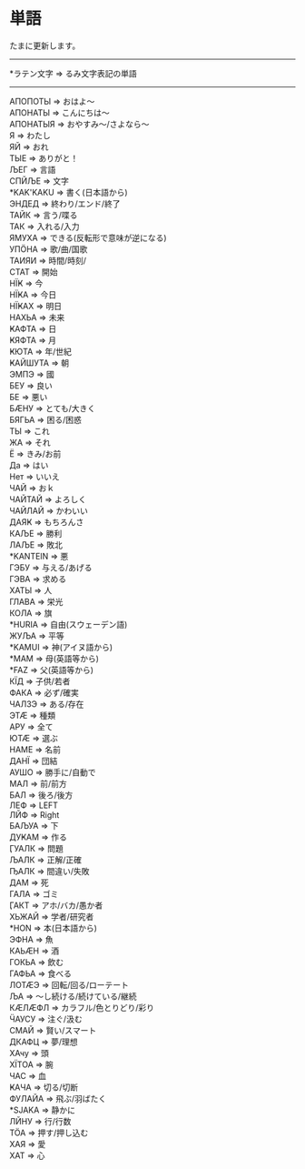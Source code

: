 # 単語
たまに更新します。
___
*ラテン文字 => るみ文字表記の単語
___
АПОПОТЫ => おはよ～<BR>
АПОНАТЫ => こんにちは～<BR>
АПОНАТЫЯ => おやすみ～/さよなら～<BR>
Я => わたし<BR>
ЯЙ => おれ<BR>
ТЫЕ => ありがと！<BR>
ЉЕГ => 言語<BR>
СПЙЉЕ => 文字<BR>
*KAK'KAKU => 書く(日本語から)<BR>
ЭНДЕД => 終わり/エンド/終了<BR>
ТАЙК => 言う/喋る<BR>
ТАК => 入れる/入力<BR>
ЯМУХА => できる(反転形で意味が逆になる)<BR>
УПӦНА => 歌/曲/国歌<BR>
ТАИЯИ => 時間/時刻/<BR>
СТАТ => 開始<BR>
НЇҜ => 今<BR>
НЇҜА => 今日<BR>
НЇҜАХ => 明日<BR>
НАХЬА => 未来<BR>
ҜАФТА => 日<BR>
ҜЯФТА => 月<BR>
ҜЮТА => 年/世紀<BR>
ҜАЙШУТА => 朝<BR>
ЭМПЭ => 國<BR>
БЕУ => 良い<BR>
БЕ => 悪い<BR>
БӔНУ => とても/大きく<BR>
БЯГЬА => 困る/困惑<BR>
ТЫ => これ<BR>
ЖА => それ<BR>
Ё => きみ/お前<BR>
Да => はい<BR>
Нет => いいえ<BR>
ЧАЙ => おｋ<BR>
ЧАЙТАЙ => よろしく<BR>
ЧАЙЛАЙ => かわいい<BR>
ДАЯҜ => もちろんさ<BR>
КАЉЕ => 勝利<BR>
ЛАЉЕ => 敗北<BR>
*KANTEIN => 悪<BR>
ГЭБУ => 与える/あげる<BR>
ГЭВА => 求める<BR>
ХАТЫ => 人<BR>
ГЛАВА => 栄光<BR>
КОЛА => 旗<BR>
*HURIA => 自由(スウェーデン語)<BR>
ЖУЉА => 平等<BR>
*KAMUI => 神(アイヌ語から)<BR>
*MAM => 母(英語等から)<BR>
*FAZ => 父(英語等から)<BR>
КЇД => 子供/若者<BR>
ФАКА => 必ず/確実<BR>
ЧАЛЗЭ => ある/存在<BR>
ЭТӔ => 種類<BR>
АРУ => 全て<BR>
ЮТӔ => 選ぶ<BR>
НАМЕ => 名前<BR>
ДАНЇ => 団結<BR>
АУШО => 勝手に/自動で<BR>
МАЛ => 前/前方<BR>
БАЛ => 後ろ/後方<BR>
ЛЕФ => LEFT<BR>
ЛЙФ => Right<BR>
БАЉУА => 下<BR>
ДУҜАМ => 作る<BR>
ӶУАЛК => 問題<BR>
ЉАЛК => 正解/正確<BR>
ҦАЛК => 間違い/失敗<BR>
ДАМ => 死<BR>
ГАЛА => ゴミ<BR>
ӶАКТ => アホ/バカ/愚か者<BR>
ХЬЖАЙ => 学者/研究者<BR>
*HON => 本(日本語から)<BR>
ЭФНА => 魚<BR>
КАЬӔН => 酒<BR>
ГОКЬА => 飲む<BR>
ГАФЬА => 食べる<BR>
ЛОТӔЭ => 回転/回る/ローテート<BR>
ЉА => ～し続ける/続けている/継続<BR>
КӔЛӔФЛ => カラフル/色とりどり/彩り<BR>
ӴАУСУ => 注ぐ/汲む<BR>
СМАЙ => 賢い/スマート<BR>
ДКАФЦ => 夢/理想<BR>
ХАчу => 頭<BR>
ХЇТОА => 腕<BR>
ЧАС => 血<BR>
ҜАЧА => 切る/切断<BR>
ФУЛАЙА => 飛ぶ/羽ばたく<BR>
*SJAKA => 静かに<BR>
ЛЙНУ => 行/行数<BR>
ТӦА => 押す/押し込む<BR>
ХАЯ => 愛<BR>
ХАТ => 心<BR>